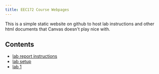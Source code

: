 ```yaml
---
title: EEC172 Course Webpages
---
```


This is a simple static website on github to host lab instructions and other 
html documents that Canvas doesn't play nice with.

## Contents

<!-- - [project](labs/project.html) -->
- [lab report instructions](labs/lab-report.html)
- [lab setup](labs/lab-setup.html)
- [lab 1](labs/lab1.html)
<!-- - [lab 2](labs/lab2.html) -->
<!-- - [lab 3](labs/lab3.html) -->
<!-- - [lab 4](labs/lab4.html) -->